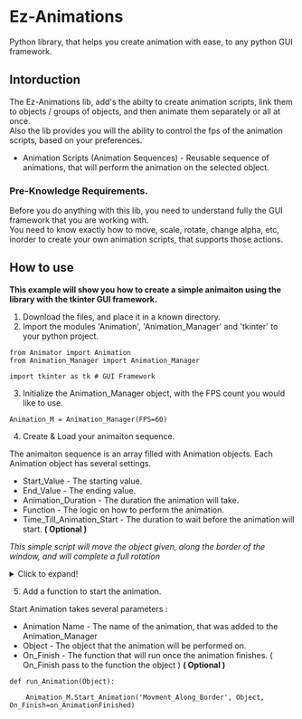 # Ez-Animations
Python library, that helps you create animation with ease, to any python GUI framework.

## Intorduction

The Ez-Animations lib, add's the abilty to create animation scripts, link them to objects / groups of objects, and then animate them separately or all at once.<br>
Also the lib provides you will the ability to control the fps of the animation scripts, based on your preferences.


* Animation Scripts (Animation Sequences) - Reusable sequence of animations, that will perform the animation on the selected object.


### Pre-Knowledge Requirements.
Before you do anything with this lib, you need to understand fully the GUI framework that you are working with.<br>
You need to know exactly how to move, scale, rotate, change alpha, etc, inorder to create your own animation scripts, that supports those actions. 



## How to use

**This example will show you how to create a simple animaiton using the library with the tkinter GUI framework.**

1. Download the files, and place it in a known directory.
2. Import the modules 'Animation', 'Animation_Manager' and 'tkinter' to your python project.

```
from Animator import Animation
from Animation_Manager import Animation_Manager

import tkinter as tk # GUI Framework
```

3. Initialize the Animation_Manager object, with the FPS count you would like to use.

```
Animation_M = Animation_Manager(FPS=60)
```

4. Create & Load your animaiton sequence.

The animaiton sequence is an array filled with Animation objects. Each Animation object has several settings.

* Start_Value - The starting value.
* End_Value   - The ending value.
* Animation_Duration - The duration the animation will take.
* Function    - The logic on how to perform the animation.
* Time_Till_Animation_Start - The duration to wait before the animation will start. **( Optional )**

*This simple script will move the object given, along the border of the window, and will complete a full rotation*


<details>
  <summary>Click to expand!</summary>
  
      ```
        Animation_Name = 'Movment_Along_Border'

        Animation_Sequences = [lambda Object: [
                Animation(Start_Value=50,   # Moving From Left To Right.
                          End_Value=500,
                          Animation_Duration=1,
                          Function=lambda New_X_Cords: Object.place(x=New_X_Cords, y=Object.winfo_y())),
                Animation(Start_Value=50,   # Moving From Top To Bottom.
                          End_Value=310,
                          Animation_Duration=1,
                          Function=lambda New_Y_Cords: Object.place(x=Object.winfo_x(), y=New_Y_Cords),
                          Time_Till_Animation_Start=1),
                Animation(Start_Value=500,  # Moving From Right To Left.
                          End_Value=50,
                          Animation_Duration=1,
                          Function=lambda New_X_Cords: Object.place(x=New_X_Cords, y=Object.winfo_y()),
                          Time_Till_Animation_Start=2),
                Animation(Start_Value=310,  # Moving From Bottom To Top.
                          End_Value=50,
                          Animation_Duration=1,
                          Function=lambda New_Y_Cords: Object.place(x=Object.winfo_x(), y=New_Y_Cords),
                          Time_Till_Animation_Start=3)
        ]]

        # Adding/Loading The Animation Sequences.
        Animation_M.Add_Animation_Sequence(Animation_Name, Animation_Sequences[0])
      ```
</details>



5. Add a function to start the animation.

Start Animation takes several parameters :

* Animation Name - The name of the animation, that was added to the Animation_Manager
* Object - The object that the animation will be performed on.
* On_Finish - The function that will run once the animation finishes. ( On_Finish pass to the function the object ) **( Optional )**

```
def run_Animation(Object):

    Animation_M.Start_Animation('Movment_Along_Border', Object, On_Finish=on_AnimationFinished)
```




